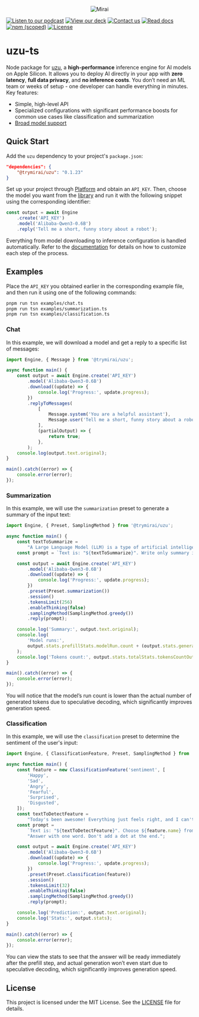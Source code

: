 <p align="center">
  <picture>
    <img alt="Mirai" src="https://artifacts.trymirai.com/social/github/uzu-typescript.jpg" style="max-width: 100%;">
  </picture>
</p>

<a href="https://artifacts.trymirai.com/social/about_us.mp3"><img src="https://img.shields.io/badge/Listen-Podcast-red" alt="Listen to our podcast"></a>
<a href="https://docsend.com/v/76bpr/mirai2025"><img src="https://img.shields.io/badge/View-Deck-red" alt="View our deck"></a>
<a href="mailto:alexey@getmirai.co,dima@getmirai.co,aleksei@getmirai.co?subject=Interested%20in%20Mirai"><img src="https://img.shields.io/badge/Send-Email-green" alt="Contact us"></a>
<a href="https://docs.trymirai.com/app-integration/overview"><img src="https://img.shields.io/badge/Read-Docs-blue" alt="Read docs"></a>
[![npm (scoped)](https://img.shields.io/npm/v/%40trymirai%2Fuzu)](https://www.npmjs.com/package/@trymirai/uzu)
[![License](https://img.shields.io/badge/License-MIT-blue)](LICENSE)

# uzu-ts

Node package for [uzu](https://github.com/trymirai/uzu), a **high-performance** inference engine for AI models on Apple Silicon. It allows you to deploy AI directly in your app with **zero latency**, **full data privacy**, and **no inference costs**. You don’t need an ML team or weeks of setup - one developer can handle everything in minutes. Key features:

- Simple, high-level API
- Specialized configurations with significant performance boosts for common use cases like classification and summarization
- [Broad model support](https://trymirai.com/models)

## Quick Start

Add the `uzu` dependency to your project's `package.json`:

```json
"dependencies": {
    "@trymirai/uzu": "0.1.23"
}
```

Set up your project through [Platform](https://platform.trymirai.com) and obtain an `API_KEY`. Then, choose the model you want from the [library](https://platform.trymirai.com/models) and run it with the following snippet using the corresponding identifier:

```ts
const output = await Engine
    .create('API_KEY')
    .model('Alibaba-Qwen3-0.6B')
    .reply('Tell me a short, funny story about a robot');
```

Everything from model downloading to inference configuration is handled automatically. Refer to the [documentation](https://docs.trymirai.com) for details on how to customize each step of the process.

## Examples

Place the `API_KEY` you obtained earlier in the corresponding example file, and then run it using one of the following commands:

```bash
pnpm run tsn examples/chat.ts
pnpm run tsn examples/summarization.ts
pnpm run tsn examples/classification.ts
```

### Chat

In this example, we will download a model and get a reply to a specific list of messages:

```ts
import Engine, { Message } from '@trymirai/uzu';

async function main() {
    const output = await Engine.create('API_KEY')
        .model('Alibaba-Qwen3-0.6B')
        .download((update) => {
            console.log('Progress:', update.progress);
        })
        .replyToMessages(
            [
                Message.system('You are a helpful assistant'),
                Message.user('Tell me a short, funny story about a robot')
            ],
            (partialOutput) => {
                return true;
            },
        );
    console.log(output.text.original);
}

main().catch((error) => {
    console.error(error);
});
```

### Summarization

In this example, we will use the `summarization` preset to generate a summary of the input text:

```ts
import Engine, { Preset, SamplingMethod } from '@trymirai/uzu';

async function main() {
    const textToSummarize =
        "A Large Language Model (LLM) is a type of artificial intelligence that processes and generates human-like text. It is trained on vast datasets containing books, articles, and web content, allowing it to understand and predict language patterns. LLMs use deep learning, particularly transformer-based architectures, to analyze text, recognize context, and generate coherent responses. These models have a wide range of applications, including chatbots, content creation, translation, and code generation. One of the key strengths of LLMs is their ability to generate contextually relevant text based on prompts. They utilize self-attention mechanisms to weigh the importance of words within a sentence, improving accuracy and fluency. Examples of popular LLMs include OpenAI's GPT series, Google's BERT, and Meta's LLaMA. As these models grow in size and sophistication, they continue to enhance human-computer interactions, making AI-powered communication more natural and effective.";
    const prompt = `Text is: "${textToSummarize}". Write only summary itself.`;

    const output = await Engine.create('API_KEY')
        .model('Alibaba-Qwen3-0.6B')
        .download((update) => {
            console.log('Progress:', update.progress);
        })
        .preset(Preset.summarization())
        .session()
        .tokensLimit(256)
        .enableThinking(false)
        .samplingMethod(SamplingMethod.greedy())
        .reply(prompt);

    console.log('Summary:', output.text.original);
    console.log(
        'Model runs:',
        output.stats.prefillStats.modelRun.count + (output.stats.generateStats?.modelRun.count ?? 0),
    );
    console.log('Tokens count:', output.stats.totalStats.tokensCountOutput);
}

main().catch((error) => {
    console.error(error);
});
```

You will notice that the model’s run count is lower than the actual number of generated tokens due to speculative decoding, which significantly improves generation speed.

### Classification

In this example, we will use the `classification` preset to determine the sentiment of the user's input:

```ts
import Engine, { ClassificationFeature, Preset, SamplingMethod } from '@trymirai/uzu';

async function main() {
    const feature = new ClassificationFeature('sentiment', [
        'Happy',
        'Sad',
        'Angry',
        'Fearful',
        'Surprised',
        'Disgusted',
    ]);
    const textToDetectFeature =
        "Today's been awesome! Everything just feels right, and I can't stop smiling.";
    const prompt =
        `Text is: "${textToDetectFeature}". Choose ${feature.name} from the list: ${feature.values.join(', ')}. ` +
        "Answer with one word. Don't add a dot at the end.";

    const output = await Engine.create('API_KEY')
        .model('Alibaba-Qwen3-0.6B')
        .download((update) => {
            console.log('Progress:', update.progress);
        })
        .preset(Preset.classification(feature))
        .session()
        .tokensLimit(32)
        .enableThinking(false)
        .samplingMethod(SamplingMethod.greedy())
        .reply(prompt);

    console.log('Prediction:', output.text.original);
    console.log('Stats:', output.stats);
}

main().catch((error) => {
    console.error(error);
});
```

You can view the stats to see that the answer will be ready immediately after the prefill step, and actual generation won’t even start due to speculative decoding, which significantly improves generation speed.

## License

This project is licensed under the MIT License. See the [LICENSE](LICENSE) file for details.
